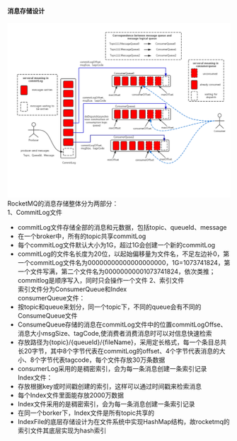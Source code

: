 #### 消息存储设计  
![avatar](image/rocketmq_design_1.png)
RocketMQ的消息存储整体分为两部分：  
1、CommitLog文件  
- commitLog文件存储全部的消息和元数据，包括topic、queueId、message
- 在一个broker中，所有的topic共享commitLog
- 每个commitLog文件默认大小为1G，超过1G会创建一个新的commitLog
- commitLog的文件名长度为20位，以起始偏移量为文件名，不足左边补0，第一个commitLog文件名为00000000000000000000，1G=1073741824，第一个文件写满，第二个文件名为00000000001073741824，依次类推；commitlog是顺序写入，同时只会操作一个文件
2、索引文件  
索引文件分为ConsumerQueue和Index  
consumerQueue文件：  
- 按topic和queue来划分，同一个topic下，不同的queue会有不同的ConsumeQueue文件  
- ConsumeQueue存储的消息在commitLog文件中的位置commitLogOffse、消息大小msgSize、tagCode,使消费者消费消息时可以对信息快速检索  
- 存放路径为{topic}/{queueId}/{fileName}，采用定长格式，每一个条目总共长20字节，其中8个字节代表在commitLog的offset、4个字节代表消息的大小、8个字节代表tagcode，每个文件存放30万条数据  
- consumerLog采用的是稠密索引，会为每一条消息创建一条索引记录  
Index文件：  
- 存放根据key或时间戳创建的索引，这样可以通过时间戳来检索消息  
- 每个Index文件里面能存放2000万数据  
- Index文件采用的是稠密索引，会为每一条消息创建一条索引记录  
- 在同一个borker下，Index文件是所有topic共享的  
- IndexFile的底层存储设计为在文件系统中实现HashMap结构，故rocketmq的索引文件其底层实现为hash索引


